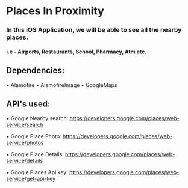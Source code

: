 # Places In Proximity

### In this iOS Application, we will be able to see all the nearby places. 

####  i.e - Airports, Restaurants, School, Pharmacy, Atm etc. 

##  Dependencies:

  • Alamofire
  • AlamofireImage
  • GoogleMaps
  

## API's used:

   • Google Nearby search: https://developers.google.com/places/web-service/search
    
   • Google Place Photo: https://developers.google.com/places/web-service/photos
    
   • Google Place Details: https://developers.google.com/places/web-service/details
    
   • Google Places Api key: https://developers.google.com/places/web-service/get-api-key
